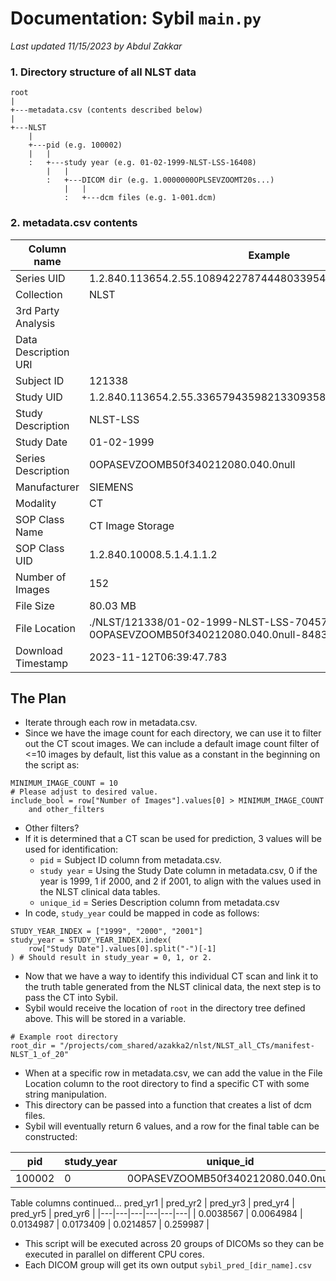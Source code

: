 ﻿# Documentation: Sybil `main.py`

*Last updated 11/15/2023 by Abdul Zakkar*

### 1. Directory structure of all NLST data

```
root
|
+---metadata.csv (contents described below)
|
+---NLST
    |
    +---pid (e.g. 100002)
    |   |
    :   +---study year (e.g. 01-02-1999-NLST-LSS-16408)
        |   |
        :   +---DICOM dir (e.g. 1.0000000OPLSEVZOOMT20s...)
            |   |
            :   +---dcm files (e.g. 1-001.dcm)
```
### 2. metadata.csv contents
| Column name | Example |
|---|---|
| Series UID | 1.2.840.113654.2.55.108942278744480339540309181071819421924 |
| Collection| NLST |
| 3rd Party Analysis | |
| Data Description URI | |
| Subject ID | 121338 |
| Study UID | 1.2.840.113654.2.55.336579435982133093583913888335494870457 |
| Study Description | NLST-LSS |
| Study Date | 01-02-1999 |
| Series Description | 0OPASEVZOOMB50f340212080.040.0null |
| Manufacturer | SIEMENS |
| Modality | CT |
| SOP Class Name | CT Image Storage |
| SOP Class UID | 1.2.840.10008.5.1.4.1.1.2 |
| Number of Images | 152 |
| File Size | 80.03 MB |
| File Location | ./NLST/121338/01-02-1999-NLST-LSS-70457/2.000000-0OPASEVZOOMB50f340212080.040.0null-84839 |
| Download Timestamp | 2023-11-12T06:39:47.783 |

## The Plan
- Iterate through each row in metadata.csv.
- Since we have the image count for each directory, we can use it to filter out the CT scout images. We can include a default image count filter of <=10 images by default, list this value as a constant in the beginning on the script as:
```
MINIMUM_IMAGE_COUNT = 10 
# Please adjust to desired value.
include_bool = row["Number of Images"].values[0] > MINIMUM_IMAGE_COUNT
    and other_filters
```
- Other filters?
- If it is determined that a CT scan be used for prediction, 3 values will be used for identification: 
	- `pid` = Subject ID column from metadata.csv.
	- `study year` = Using the Study Date column in metadata.csv, 0 if the year is 1999, 1 if 2000, and 2 if 2001, to align with the values used in the NLST clinical data tables.
	- `unique_id` = Series Description column from metadata.csv
- In code, `study_year` could be mapped in code as follows:
```
STUDY_YEAR_INDEX = ["1999", "2000", "2001"]
study_year = STUDY_YEAR_INDEX.index(
    row["Study Date"].values[0].split("-")[-1]
) # Should result in study_year = 0, 1, or 2.
```
- Now that we have a way to identify this individual CT scan and link it to the truth table generated from the NLST clinical data, the next step is to pass the CT into Sybil.
- Sybil would receive the location of `root` in the directory tree defined above. This will be stored in a variable.
```
# Example root directory
root_dir = "/projects/com_shared/azakka2/nlst/NLST_all_CTs/manifest-NLST_1_of_20"
```
- When at a specific row in metadata.csv, we can add the value in the File Location column to the root directory to find a specific CT with some string manipulation.
- This directory can be passed into a function that creates a list of dcm files.
- Sybil will eventually return 6 values, and a row for the final table can be constructed:

| pid | study_year | unique_id | 
|---|---|---|
| 100002 | 0 | 0OPASEVZOOMB50f340212080.040.0null | 
Table columns continued...
pred_yr1 | pred_yr2 | pred_yr3 | pred_yr4 | pred_yr5 | pred_yr6 |
|---|---|---|---|---|---|
| 0.0038567 | 0.0064984 | 0.0134987 | 0.0173409 | 0.0214857 | 0.259987 |

- This script will be executed across 20 groups of DICOMs so they can be executed in parallel on different CPU cores.
- Each DICOM group will get its own output `sybil_pred_[dir_name].csv`
